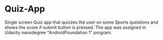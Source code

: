 # Quiz-App
Single screen Quiz app that quizzes the user on some Sports questions and shows the score if submit button is pressed.
The app was assigned in Udacity nanodegree "AndroidFoundation 1" program.
